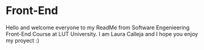 # Front-End
Hello and welcome everyone to my ReadMe from Software Engenieering Front-End Course at LUT University. I am Laura Calleja and I hope you enjoy my proyect :) 
